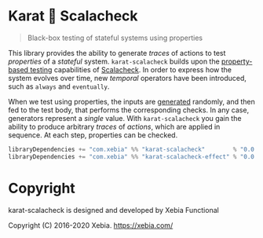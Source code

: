 # Karat 💜 Scalacheck

> Black-box testing of stateful systems using properties

This library provides the ability to generate _traces_ of actions to test _properties_ of a _stateful_ system.
`karat-scalacheck` builds upon the [property-based testing](https://github.com/typelevel/scalacheck/blob/main/doc/UserGuide.md)
capabilities of [Scalacheck](https://scalacheck.org/). In order to express how the system evolves over time, new
_temporal_ operators have been introduced, such as `always` and `eventually`.

When we test using properties, the inputs are [generated](https://github.com/typelevel/scalacheck/blob/main/doc/UserGuide.md#generators)
randomly, and then fed to the test body, that performs the corresponding checks. In any case, generators represent a
_single_ value. With `karat-scalacheck` you gain the ability to produce arbitrary _traces_ of _actions_, which are applied
in sequence. At each step, properties can be checked.

```scala
libraryDependencies += "com.xebia" %% "karat-scalacheck"        % "0.0.5" % Test
libraryDependencies += "com.xebia" %% "karat-scalacheck-effect" % "0.0.5" % Test
```

# Copyright

karat-scalacheck is designed and developed by Xebia Functional

Copyright (C) 2016-2020 Xebia. <https://xebia.com/>